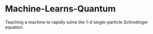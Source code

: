 # Machine-Learns-Quantum
Teaching a machine to rapidly solve the 1-d single-particle Schrodinger equation.
